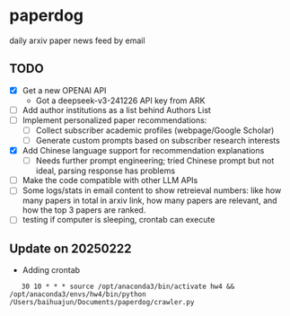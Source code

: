 # paperdog
daily arxiv paper news feed by email
## TODO
- [x] Get a new OPENAI API
  - Got a deepseek-v3-241226 API key from ARK
- [ ] Add author institutions as a list behind Authors List
- [ ] Implement personalized paper recommendations:
  - [ ] Collect subscriber academic profiles (webpage/Google Scholar)
  - [ ] Generate custom prompts based on subscriber research interests
- [x] Add Chinese language support for recommendation explanations
  - [ ] Needs further prompt engineering; tried Chinese prompt but not ideal, parsing response has problems
- [ ] Make the code compatible with other LLM APIs 
- [ ] Some logs/stats in email content to show retreieval numbers: like how many papers in total in arxiv link, how many papers are relevant, and how the top 3 papers are ranked.
- [ ] testing if computer is sleeping, crontab can execute

## Update on 20250222
- Adding crontab
```
   30 10 * * * source /opt/anaconda3/bin/activate hw4 && /opt/anaconda3/envs/hw4/bin/python /Users/baihuajun/Documents/paperdog/crawler.py
```
